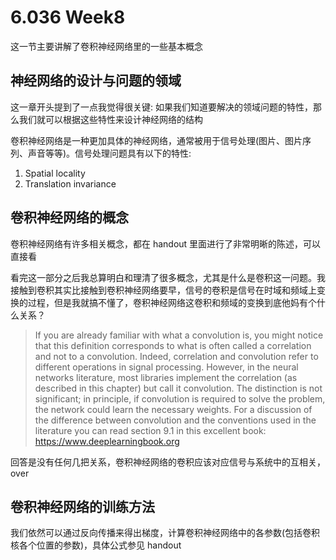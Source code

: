 # 6.036 Week8

这一节主要讲解了卷积神经网络里的一些基本概念

## 神经网络的设计与问题的领域

这一章开头提到了一点我觉得很关键: 如果我们知道要解决的领域问题的特性，那么我们就可以根据这些特性来设计神经网络的结构

卷积神经网络是一种更加具体的神经网络，通常被用于信号处理(图片、图片序列、声音等等)。信号处理问题具有以下的特性:

1. Spatial locality
2. Translation invariance

## 卷积神经网络的概念

卷积神经网络有许多相关概念，都在 handout 里面进行了非常明晰的陈述，可以直接看

看完这一部分之后我总算明白和理清了很多概念，尤其是什么是卷积这一问题。我接触到卷积其实比接触到卷积神经网络要早，信号的卷积是信号在时域和频域上变换的过程，但是我就搞不懂了，卷积神经网络这卷积和频域的变换到底他妈有个什么关系？

> If you are already familiar with what a convolution is, you might notice that this definition corresponds to what is often called a correlation and not to a convolution. Indeed, correlation and convolution refer to different operations in signal processing. However, in the neural networks literature, most libraries implement the correlation (as described in this chapter) but call it convolution. The distinction is not significant; in principle, if convolution is required to solve the problem, the network could learn the necessary weights. For a discussion of the difference between convolution and the conventions used in the literature you can read section 9.1 in this excellent book: https://www.deeplearningbook.org

回答是没有任何几把关系，卷积神经网络的卷积应该对应信号与系统中的互相关，over

## 卷积神经网络的训练方法

我们依然可以通过反向传播来得出梯度，计算卷积神经网络中的各参数(包括卷积核各个位置的参数)，具体公式参见 handout
